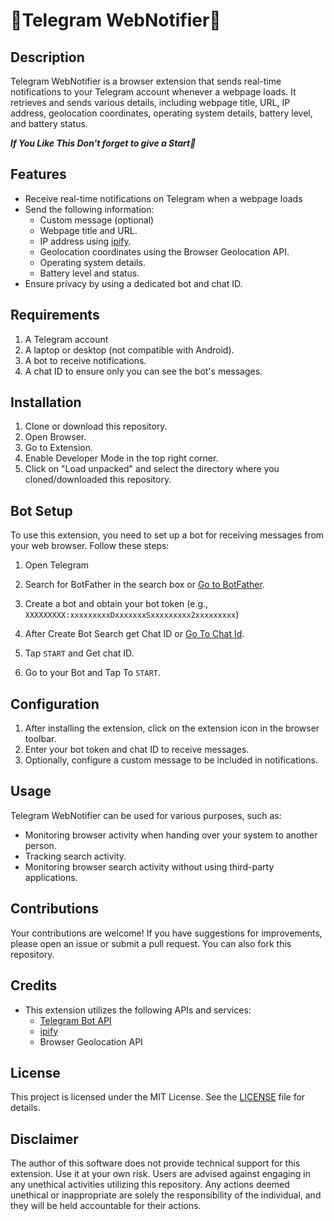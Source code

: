 # 🚀Telegram WebNotifier🚀

## Description
Telegram WebNotifier is a browser extension that sends real-time notifications to your Telegram account whenever a webpage loads. It retrieves and sends various details, including webpage title, URL, IP address, geolocation coordinates, operating system details, battery level, and battery status.

***If You Like This Don't forget to give a Start🌟***


## Features
- Receive real-time notifications on Telegram when a webpage loads
- Send the following information:
  - Custom message (optional)
  - Webpage title and URL.
  - IP address using [ipify](ipify.org).
  - Geolocation coordinates using the Browser Geolocation API.
  - Operating system details.
  - Battery level and status.
- Ensure privacy by using a dedicated bot and chat ID.

## Requirements
1. A Telegram account
2. A laptop or desktop (not compatible with Android).
3. A bot to receive notifications.
4. A chat ID to ensure only you can see the bot's messages.
## Installation
1. Clone or download this repository.
2. Open Browser.
3. Go to Extension.
4. Enable Developer Mode in the top right corner.
5. Click on "Load unpacked" and select the directory where you cloned/downloaded this repository.
## Bot Setup
To use this extension, you need to set up a bot for receiving messages from your web browser. Follow these steps:

1. Open Telegram
2. Search for BotFather in the search box or [Go to BotFather](https://web.telegram.org/k/#@BotFather).
3. Create a bot and obtain your bot token (e.g., `XXXXXXXXX:xxxxxxxxxDxxxxxxxSxxxxxxxxx2xxxxxxxxx`)
4. After Create Bot Search get Chat ID or [Go To Chat Id](https://web.telegram.org/k/#@chatIDrobot).
 

5. Tap `START` and Get chat ID.
6. Go to your Bot and Tap To `START`.
## Configuration
1. After installing the extension, click on the extension icon in the browser toolbar.
2. Enter your bot token and chat ID to receive messages.
3. Optionally, configure a custom message to be included in notifications.


## Usage
Telegram WebNotifier can be used for various purposes, such as:

- Monitoring browser activity when handing over your system to another person.
- Tracking search activity.
- Monitoring browser search activity without using third-party applications.


## Contributions
Your contributions are welcome! If you have suggestions for improvements, please open an issue or submit a pull request. You can also fork this repository.


## Credits
- This extension utilizes the following APIs and services:
  - [Telegram Bot API](https://core.telegram.org/bots/api)
  - [ipify](https://www.ipify.org/)
  - Browser Geolocation API
 <!-- - Chrome Extension APIs -->


## License
This project is licensed under the MIT License. See the [LICENSE](LICENSE) file for details.

## Disclaimer

The author of this software does not provide technical support for this extension. Use it at your own risk. Users are advised against engaging in any unethical activities utilizing this repository. Any actions deemed unethical or inappropriate are solely the responsibility of the individual, and they will be held accountable for their actions.
